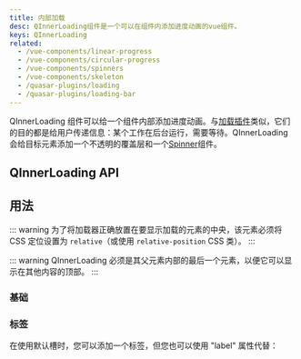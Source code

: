 ```yaml
---
title: 内部加载
desc: QInnerLoading组件是一个可以在组件内添加进度动画的vue组件。
keys: QInnerLoading
related:
  - /vue-components/linear-progress
  - /vue-components/circular-progress
  - /vue-components/spinners
  - /vue-components/skeleton
  - /quasar-plugins/loading
  - /quasar-plugins/loading-bar
---
```


QInnerLoading 组件可以给一个组件内部添加进度动画。与[加载插件](/quasar-plugins/loading)类似，它们的目的都是给用户传递信息：某个工作在后台运行，需要等待。QInnerLoading 会给目标元素添加一个不透明的覆盖层和一个[Spinner](/vue-components/spinners)组件。

## QInnerLoading API

<doc-api file="QInnerLoading" />

## 用法

::: warning
为了将加载器正确放置在要显示加载的元素的中央，该元素必须将 CSS 定位设置为 `relative`（或使用 `relative-position` CSS 类）。
:::

::: warning
QInnerLoading 必须是其父元素内部的最后一个元素，以便它可以显示在其他内容的顶部。
:::

### 基础

<doc-example title="基础" file="QInnerLoading/Basic" />

### 标签 <q-badge align="top" color="brand-primary" label="v2.2+" />

在使用默认槽时，您可以添加一个标签，但您也可以使用 "label" 属性代替：

<doc-example title="Label 属性" file="QInnerLoading/LabelProp" />
